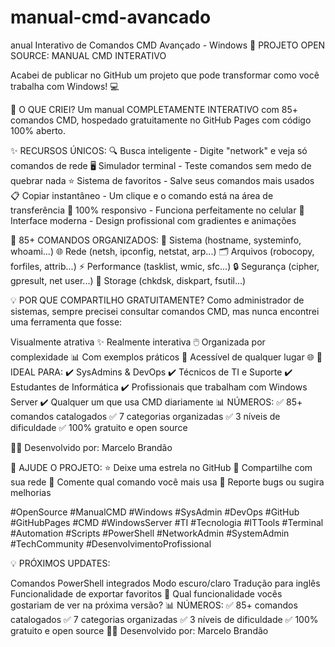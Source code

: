 # manual-cmd-avancado
anual Interativo de Comandos CMD Avançado - Windows
🚀 PROJETO OPEN SOURCE: MANUAL CMD INTERATIVO

Acabei de publicar no GitHub um projeto que pode transformar como você trabalha com Windows! 💻

🎯 O QUE CRIEI?
Um manual COMPLETAMENTE INTERATIVO com 85+ comandos CMD, hospedado gratuitamente no GitHub Pages com código 100% aberto.

✨ RECURSOS ÚNICOS:
🔍 Busca inteligente - Digite "network" e veja só comandos de rede
🖥️ Simulador terminal - Teste comandos sem medo de quebrar nada
⭐ Sistema de favoritos - Salve seus comandos mais usados
📋 Copiar instantâneo - Um clique e o comando está na área de transferência
📱 100% responsivo - Funciona perfeitamente no celular
🎨 Interface moderna - Design profissional com gradientes e animações

📂 85+ COMANDOS ORGANIZADOS:
🔧 Sistema (hostname, systeminfo, whoami...)
🌐 Rede (netsh, ipconfig, netstat, arp...)
🗂️ Arquivos (robocopy, forfiles, attrib...)
⚡ Performance (tasklist, wmic, sfc...)
🔒 Segurança (cipher, gpresult, net user...)
💾 Storage (chkdsk, diskpart, fsutil...)

💡 POR QUE COMPARTILHO GRATUITAMENTE?
Como administrador de sistemas, sempre precisei consultar comandos CMD, mas nunca encontrei uma ferramenta que fosse:

Visualmente atrativa ✨
Realmente interativa 🖱️
Organizada por complexidade 📊
Com exemplos práticos 💼
Acessível de qualquer lugar 🌐
🎯 IDEAL PARA:
✔️ SysAdmins & DevOps
✔️ Técnicos de TI e Suporte
✔️ Estudantes de Informática
✔️ Profissionais que trabalham com Windows Server
✔️ Qualquer um que usa CMD diariamente
📊 NÚMEROS:
✅ 85+ comandos catalogados
✅ 7 categorias organizadas
✅ 3 níveis de dificuldade
✅ 100% gratuito e open source

👨‍💻 Desenvolvido por: Marcelo Brandão

🙏 AJUDE O PROJETO:
⭐ Deixe uma estrela no GitHub
🔄 Compartilhe com sua rede
💬 Comente qual comando você mais usa
🐛 Reporte bugs ou sugira melhorias

#OpenSource #ManualCMD #Windows #SysAdmin #DevOps #GitHub #GitHubPages #CMD #WindowsServer #TI #Tecnologia #ITTools #Terminal #Automation #Scripts #PowerShell #NetworkAdmin #SystemAdmin #TechCommunity #DesenvolvimentoProfissional

💡 PRÓXIMOS UPDATES:

Comandos PowerShell integrados
Modo escuro/claro
Tradução para inglês
Funcionalidade de exportar favoritos
📝 Qual funcionalidade vocês gostariam de ver na próxima versão?
📊 NÚMEROS:
✅ 85+ comandos catalogados
✅ 7 categorias organizadas
✅ 3 níveis de dificuldade
✅ 100% gratuito e open source
👨‍💻 Desenvolvido por: Marcelo Brandão



